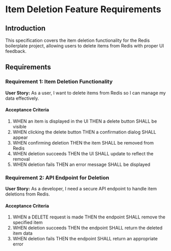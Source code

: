 # Item Deletion Feature Requirements

## Introduction
This specification covers the item deletion functionality for the Redis boilerplate project, allowing users to delete items from Redis with proper UI feedback.

## Requirements

### Requirement 1: Item Deletion Functionality
**User Story:** As a user, I want to delete items from Redis so I can manage my data effectively.

#### Acceptance Criteria
1. WHEN an item is displayed in the UI THEN a delete button SHALL be visible
2. WHEN clicking the delete button THEN a confirmation dialog SHALL appear
3. WHEN confirming deletion THEN the item SHALL be removed from Redis
4. WHEN deletion succeeds THEN the UI SHALL update to reflect the removal
5. WHEN deletion fails THEN an error message SHALL be displayed

### Requirement 2: API Endpoint for Deletion
**User Story:** As a developer, I need a secure API endpoint to handle item deletions from Redis.

#### Acceptance Criteria
1. WHEN a DELETE request is made THEN the endpoint SHALL remove the specified item
2. WHEN deletion succeeds THEN the endpoint SHALL return the deleted item data
3. WHEN deletion fails THEN the endpoint SHALL return an appropriate error
